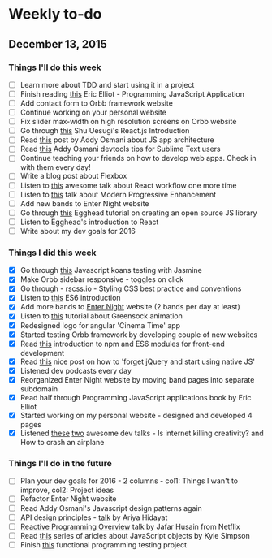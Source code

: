 # Weekly to-do

## December 13, 2015

### Things I'll do this week
- [ ] Learn more about TDD and start using it in a project
- [ ] Finish reading [this](https://ericelliottjs.com/product/programming-javascript-applications-paper-ebook-bundle/) Eric Elliot - Programming JavaScript Application
- [ ] Add contact form to Orbb framework website
- [ ] Continue working on your personal website
- [ ] Fix slider max-width on high resolution screens on Orbb website
- [ ] Go through [this](http://reactfordesigners.com/labs/reactjs-introduction-for-people-who-know-just-enough-jquery-to-get-by/) Shu Uesugi's React.js Introduction
- [ ] Read [this](https://medium.com/google-developers/javascript-application-architecture-on-the-road-to-2015-d8125811101b#.m9ps4ipvv) post by Addy Osmani about JS app architecture
- [ ] Read [this](https://medium.com/google-developers/devtools-tips-for-sublime-text-users-cdd559ee80f8#.w0u538hsc) Addy Osmani devtools tips for Sublime Text users
- [ ] Continue teaching your friends on how to develop web apps. Check in with them every day!
- [ ] Write a blog post about Flexbox
- [ ] Listen to [this](https://www.youtube.com/watch?v=xsSnOQynTHs&feature=youtu.be) awesome talk about React workflow one more time
- [ ] Listen to [this](https://vimeo.com/144768071) talk about Modern Progressive Enhancement
- [ ] Add new bands to Enter Night website
- [ ] Go through [this](https://egghead.io/lessons/javascript-how-to-write-a-javascript-library-introduction?series=how-to-write-an-open-source-javascript-library) Egghead tutorial on creating an open source JS library
- [ ] Listen to Egghead's introduction to React
- [ ] Write about my dev goals for 2016

### Things I did this week
- [x] Go through [this](https://github.com/mrdavidlaing/javascript-koans) Javascript koans testing with Jasmine
- [x] Make Orbb sidebar responsive - toggles on click
- [x] Go through - [rscss.io](http://rscss.io/index.html) - Styling CSS best practice and conventions
- [x] Listen to [this](https://www.youtube.com/watch?v=3QOh955yh0Y&feature=youtu.be&a) ES6 introduction
- [x] Add more bands to [Enter Night](http://www.enter-night.com) website (2 bands per day at least)
- [x] Listen to [this](http://webdesign.tutsplus.com/courses/greensock-animation-platform-first-steps) tutorial about Greensock animation
- [x] Redesigned logo for angular 'Cinema Time' app
- [x] Started testing Orbb framework by developing couple of new websites
- [x] Read [this](http://wesbos.com/javascript-modules/) introduction to npm and ES6 modules for front-end development
- [x] Read [this](http://blog.romanliutikov.com/post/63383858003/how-to-forget-about-jquery-and-start-using-native) nice post on how to 'forget jQuery and start using native JS'
- [x] Listened dev podcasts every day
- [x] Reorganized Enter Night website by moving band pages into separate subdomain
- [x] Read half through Programming JavaScript applications book by Eric Elliot
- [x] Started working on my personal website - designed and developed 4 pages
- [x] Listened [these](https://www.youtube.com/watch?v=S2FUSr3WlPk) [two](https://vimeo.com/145055819) awesome dev talks - Is internet killing creativity? and How to crash an airplane

### Things I'll do in the future

- [ ] Plan your dev goals for 2016 - 2 columns - col1: Things I wan't to improve, col2: Project ideas
- [ ] Refactor Enter Night website
- [ ] Read Addy Osmani's Javascript design patterns again
- [ ] API design principles - [talk](https://www.youtube.com/watch?v=HYl7ReNB5TA) by Ariya Hidayat
- [ ] [Reactive Programming Overview](https://www.youtube.com/watch?v=dwP1TNXE6fc) talk by Jafar Husain from Netflix
- [ ] Read [this](https://davidwalsh.name/javascript-objects) series of aricles about JavaScript objects by Kyle Simpson
- [ ] Finish [this](http://reactivex.io/learnrx/) functional programming testing project